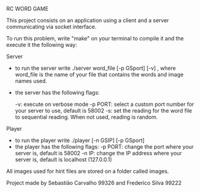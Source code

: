 RC WORD GAME

This project consists on an application using a client and a server communicating via socket interface.


To run this problem, write "make" on your terminal to compile it and the execute it the following way:

Server
- to run the server write ./server word_file [-p GSport] [-v] , where word_file is the name of your file that contains the words and image names used.
- the server has the following flags:
    
    -v: execute on verbose mode
    -p PORT: select a custom port number for your server to use, default is 58002
    -s: set the reading for the word file to sequential reading. When not used, reading is random.

Player
- to run the player write ./player [-n GSIP] [-p GSport]
- the player has the following flags:
    -p PORT: change the port where your server is, default is 58002
    -n IP: change the IP address where your server is, default is localhost (127.0.0.1)

All images used for hint files are stored on a folder called images.

Project made by Sebastião Carvalho 99326 and Frederico Silva 99222